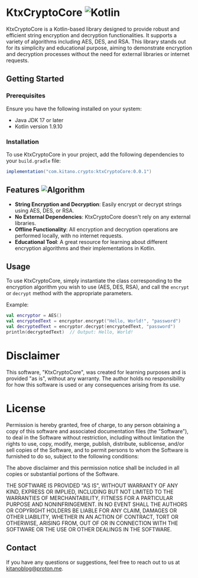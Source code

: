 # KtxCryptoCore  ![Kotlin](https://img.shields.io/badge/KOTLIN-1.9-green)

KtxCryptoCore is a Kotlin-based library designed to provide robust and efficient string encryption and decryption functionalities. It supports a variety of algorithms including AES, DES, and RSA. This library stands out for its simplicity and educational purpose, aiming to demonstrate encryption and decryption processes without the need for external libraries or internet requests.

## Getting Started

### Prerequisites

Ensure you have the following installed on your system:

- Java JDK 17 or later
- Kotlin version 1.9.10

### Installation

To use KtxCryptoCore in your project, add the following dependencies to your `build.gradle` file:

```gradle
implementation("com.kitano.crypto:ktxCryptoCore:0.0.1")
```

## Features ![Algorithm](https://img.shields.io/badge/Algorithm-RSA/AES/DES-red) 

- **String Encryption and Decryption**: Easily encrypt or decrypt strings using AES, DES, or RSA.
- **No External Dependencies**: KtxCryptoCore doesn't rely on any external libraries.
- **Offline Functionality**: All encryption and decryption operations are performed locally, with no internet requests.
- **Educational Tool**: A great resource for learning about different encryption algorithms and their implementations in Kotlin.

## Usage

To use KtxCryptoCore, simply instantiate the class corresponding to the encryption algorithm you wish to use (AES, DES, RSA), and call the `encrypt` or `decrypt` method with the appropriate parameters.

Example:

```kotlin
val encryptor = AES()
val encryptedText = encryptor.encrypt("Hello, World!", "password")
val decryptedText = encryptor.decrypt(encryptedText, "password")
println(decryptedText)  // Output: Hello, World!
```

# Disclaimer

This software, "KtxCryptoCore", was created for learning purposes and is provided "as is", without any warranty. The author holds no responsibility for how this software is used or any consequences arising from its use.

# License

Permission is hereby granted, free of charge, to any person obtaining a copy of this software and associated documentation files (the "Software"), to deal in the Software without restriction, including without limitation the rights to use, copy, modify, merge, publish, distribute, sublicense, and/or sell copies of the Software, and to permit persons to whom the Software is furnished to do so, subject to the following conditions:

The above disclaimer and this permission notice shall be included in all copies or substantial portions of the Software.

THE SOFTWARE IS PROVIDED "AS IS", WITHOUT WARRANTY OF ANY KIND, EXPRESS OR IMPLIED, INCLUDING BUT NOT LIMITED TO THE WARRANTIES OF MERCHANTABILITY, FITNESS FOR A PARTICULAR PURPOSE AND NONINFRINGEMENT. IN NO EVENT SHALL THE AUTHORS OR COPYRIGHT HOLDERS BE LIABLE FOR ANY CLAIM, DAMAGES OR OTHER LIABILITY, WHETHER IN AN ACTION OF CONTRACT, TORT OR OTHERWISE, ARISING FROM, OUT OF OR IN CONNECTION WITH THE SOFTWARE OR THE USE OR OTHER DEALINGS IN THE SOFTWARE.

## Contact

If you have any questions or suggestions, feel free to reach out to us at [kitanoblog@proton.me](mailto:kitanoblog@proton.me).
